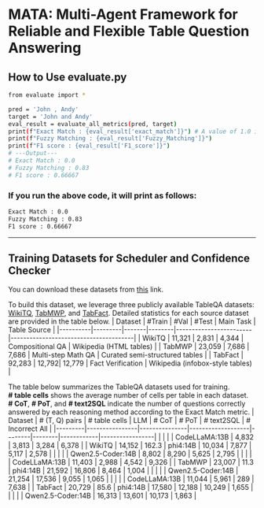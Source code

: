 # MATA: Multi-Agent Framework for Reliable and Flexible Table Question Answering

## How to Use evaluate.py

```bash
from evaluate import *

pred = 'John , Andy'
target = 'John and Andy'
eval_result = evaluate_all_metrics(pred, target)
print(f"Exact Match : {eval_result['exact_match']}") # A value of 1.0 indicates True, and 0.0 indicates False.
print(f"Fuzzy Matching : {eval_result['Fuzzy_Matching']}")
print(f"F1 score : {eval_result['F1_score']}")
# ---Output---
# Exact Match : 0.0
# Fuzzy Matching : 0.83
# F1 score : 0.66667
```

### If you run the above code, it will print as follows:
```bash
Exact Match : 0.0
Fuzzy Matching : 0.83
F1 score : 0.66667
```


----------------

## Training Datasets for Scheduler and Confidence Checker

You can download these datasets from [this](https://drive.google.com/drive/folders/1kAmC_wJxNI-Be9s9Ug77m4phgLI_ZyOR?usp=sharing) link.

To build this dataset, we leverage three publicly available TableQA datasets: [WikiTQ](https://ppasupat.github.io/WikiTableQuestions/), [TabMWP](https://promptpg.github.io/index.html#home), and [TabFact](https://github.com/wenhuchen/Table-Fact-Checking). Detailed statistics for each source dataset are provided in the table below.
| Dataset  | #Train  | #Val  | #Test  | Main Task              | Table Source                         |
|----------|---------|-------|--------|------------------------|---------------------------------------|
| WikiTQ   | 11,321  | 2,831 | 4,344  | Compositional QA       | Wikipedia (HTML tables)               |
| TabMWP   | 23,059  | 7,686 | 7,686  | Multi-step Math QA     | Curated semi-structured tables        |
| TabFact  | 92,283  | 12,792| 12,779 | Fact Verification      | Wikipedia (infobox-style tables)      |



The table below summarizes the TableQA datasets used for training.  
**# table cells** shows the average number of cells per table in each dataset.  
**# CoT**, **# PoT**, and **# text2SQL** indicate the number of questions correctly answered by each reasoning method according to the Exact Match metric.
| Dataset | # (T, Q) pairs | # table cells | LLM               | # CoT  | # PoT  | # text2SQL | # Incorrect All |
|---------|----------------|---------------|-------------------|--------|--------|------------|-----------------|
|         |                |               | CodeLLaMA:13B     | 4,832  | 3,813  | 3,284      | 6,378           |
| WikiTQ  | 14,152         | 162.3         | phi4:14B          | 10,034 | 7,877  | 5,117      | 2,578           |
|         |                |               | Qwen2.5-Coder:14B | 8,802  | 8,290  | 5,625      | 2,795           |
|         |                |               | CodeLLaMA:13B     | 11,403 | 2,988  | 4,542      | 9,326           |
| TabMWP  | 23,007         | 11.3          | phi4:14B          | 21,592 | 16,806 | 8,464      | 1,004           |
|         |                |               | Qwen2.5-Coder:14B | 21,254 | 17,536 | 9,055      | 1,065           |
|         |                |               | CodeLLaMA:13B     | 11,044 | 5,961  | 289        | 7,638           |
| TabFact | 20,729         | 85.6          | phi4:14B          | 17,580 | 12,188 | 10,249     | 1,655           |
|         |                |               | Qwen2.5-Coder:14B | 16,313 | 13,601 | 10,173     | 1,863           |




